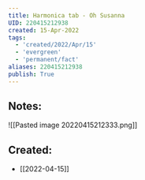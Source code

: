 ```yaml
---
title: Harmonica tab - Oh Susanna
UID: 220415212938
created: 15-Apr-2022
tags:
  - 'created/2022/Apr/15'
  - 'evergreen'
  - 'permanent/fact'
aliases: 220415212938
publish: True
---
```

## Notes:

![[Pasted image 20220415212333.png]]
## Created:
- [[2022-04-15]]
